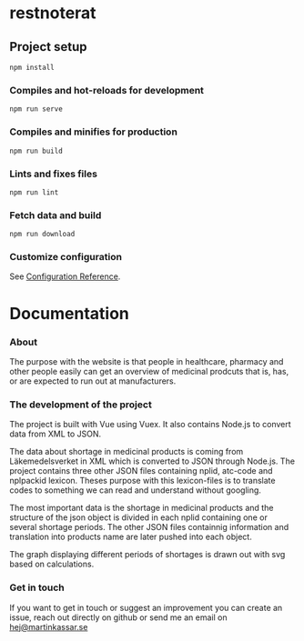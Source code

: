 # restnoterat

## Project setup
```
npm install
```

### Compiles and hot-reloads for development
```
npm run serve
```

### Compiles and minifies for production
```
npm run build
```

### Lints and fixes files
```
npm run lint
```

### Fetch data and build
```
npm run download
```
### Customize configuration
See [Configuration Reference](https://cli.vuejs.org/config/).

# Documentation

### About
The purpose with the website is that people in healthcare, pharmacy and other people easily can get an overview of medicinal prodcuts that is, has, or are expected to run out at manufacturers.

### The development of the project
The project is built with Vue using Vuex. It also contains Node.js to convert data from XML to JSON.

The data about shortage in medicinal products is coming from Läkemedelsverket in XML which is converted to JSON through Node.js. The project contains three other JSON files containing nplid, atc-code and nplpackid lexicon. Theses purpose with this lexicon-files is to translate codes to something we can read and understand without googling.

The most important data is the shortage in medicinal products and the structure of the json object is divided in each nplid containing one or several shortage periods. The other JSON files containnig information and translation into products name are later pushed into each object.

The graph displaying different periods of shortages is drawn out with svg based on calculations. 

### Get in touch
If you want to get in touch or suggest an improvement you can create an issue, reach out directly on github or send me an email on hej@martinkassar.se
